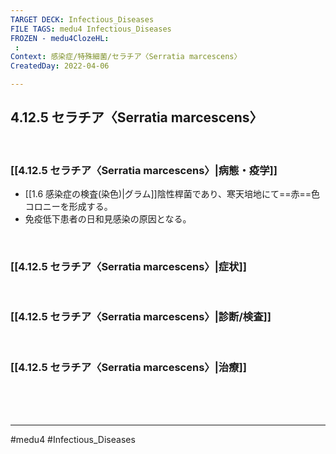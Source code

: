 ```yaml
---
TARGET DECK: Infectious_Diseases
FILE TAGS: medu4 Infectious_Diseases
FROZEN - medu4ClozeHL:
 : 
Context: 感染症/特殊細菌/セラチア〈Serratia marcescens〉
CreatedDay: 2022-04-06

---
```


## 4.12.5 セラチア〈Serratia marcescens〉

<br>

### [[4.12.5 セラチア〈Serratia marcescens〉|病態・疫学]]
* [[1.6 感染症の検査(染色)|グラム]]陰性桿菌であり、寒天培地にて==赤==色コロニーを形成する。 
* 免疫低下患者の日和見感染の原因となる。
<!--ID: 1649375532079-->


<br>

### [[4.12.5 セラチア〈Serratia marcescens〉|症状]]


<br>

### [[4.12.5 セラチア〈Serratia marcescens〉|診断/検査]]


<br>

### [[4.12.5 セラチア〈Serratia marcescens〉|治療]]


<br><br><br>

---
#medu4 #Infectious_Diseases